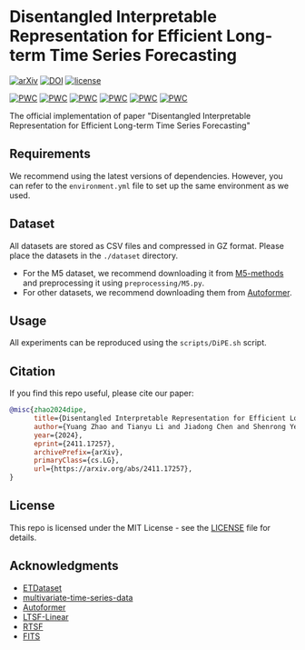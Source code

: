 # Disentangled Interpretable Representation for Efficient Long-term Time Series Forecasting

[![arXiv](https://img.shields.io/badge/arXiv-2411.17257-B31B1B.svg?logo=arxiv)](https://arxiv.org/abs/2411.17257)
[![DOI](https://img.shields.io/badge/DOI-10.48550/arXiv.2411.17257-FAB70C.svg?logo=DOI)](https://doi.org/10.48550/arXiv.2411.17257)
[![license](https://img.shields.io/github/license/wintertee/DiPE-Linear?style=flat)](https://github.com/wintertee/DiPE-Linear/blob/main/LICENSE)


[![PWC](https://img.shields.io/endpoint.svg?url=https://paperswithcode.com/badge/disentangled-interpretable-representation-for/time-series-forecasting-on-etth1-720-1)](https://paperswithcode.com/sota/time-series-forecasting-on-etth1-720-1?p=disentangled-interpretable-representation-for)
[![PWC](https://img.shields.io/endpoint.svg?url=https://paperswithcode.com/badge/disentangled-interpretable-representation-for/time-series-forecasting-on-etth2-720-1)](https://paperswithcode.com/sota/time-series-forecasting-on-etth2-720-1?p=disentangled-interpretable-representation-for)
[![PWC](https://img.shields.io/endpoint.svg?url=https://paperswithcode.com/badge/disentangled-interpretable-representation-for/time-series-forecasting-on-ettm1-720-1)](https://paperswithcode.com/sota/time-series-forecasting-on-ettm1-720-1?p=disentangled-interpretable-representation-for)
[![PWC](https://img.shields.io/endpoint.svg?url=https://paperswithcode.com/badge/disentangled-interpretable-representation-for/time-series-forecasting-on-ettm2-720-1)](https://paperswithcode.com/sota/time-series-forecasting-on-ettm2-720-1?p=disentangled-interpretable-representation-for)
[![PWC](https://img.shields.io/endpoint.svg?url=https://paperswithcode.com/badge/disentangled-interpretable-representation-for/time-series-forecasting-on-weather-720)](https://paperswithcode.com/sota/time-series-forecasting-on-weather-720?p=disentangled-interpretable-representation-for)
[![PWC](https://img.shields.io/endpoint.svg?url=https://paperswithcode.com/badge/disentangled-interpretable-representation-for/time-series-forecasting-on-electricity-720)](https://paperswithcode.com/sota/time-series-forecasting-on-electricity-720?p=disentangled-interpretable-representation-for)

The official implementation of paper "Disentangled Interpretable Representation for Efficient Long-term Time Series Forecasting"

## Requirements

We recommend using the latest versions of dependencies. However, you can refer to the `environment.yml` file to set up the same environment as we used.

## Dataset

All datasets are stored as CSV files and compressed in GZ format. Please place the datasets in the `./dataset` directory.

- For the M5 dataset, we recommend downloading it from [M5-methods](https://github.com/Mcompetitions/M5-methods) and preprocessing it using `preprocessing/M5.py`. 
- For other datasets, we recommend downloading them from [Autoformer](https://github.com/thuml/Autoformer).

## Usage

All experiments can be reproduced using the `scripts/DiPE.sh` script.

## Citation

If you find this repo useful, please cite our paper:

```bibtex
@misc{zhao2024dipe,
      title={Disentangled Interpretable Representation for Efficient Long-term Time Series Forecasting}, 
      author={Yuang Zhao and Tianyu Li and Jiadong Chen and Shenrong Ye and Fuxin Jiang and Tieying Zhang and Xiaofeng Gao},
      year={2024},
      eprint={2411.17257},
      archivePrefix={arXiv},
      primaryClass={cs.LG},
      url={https://arxiv.org/abs/2411.17257}, 
}
```

## License

This repo is licensed under the MIT License - see the [LICENSE](LICENSE) file for details.

## Acknowledgments

- [ETDataset](https://github.com/zhouhaoyi/ETDataset)
- [multivariate-time-series-data](https://github.com/laiguokun/multivariate-time-series-data)
- [Autoformer](https://github.com/thuml/Autoformer)
- [LTSF-Linear](https://github.com/cure-lab/LTSF-Linear)
- [RTSF](https://github.com/plumprc/RTSF)
- [FITS](https://github.com/VEWOXIC/FITS)
